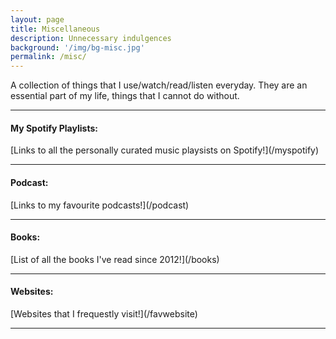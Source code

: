 ```yaml
---
layout: page
title: Miscellaneous
description: Unnecessary indulgences
background: '/img/bg-misc.jpg'
permalink: /misc/
---
```


A collection of things that I use/watch/read/listen everyday. They are an essential part of my life, things that I cannot do without.

<hr>
<h4>My Spotify Playlists:</h4>
[Links to all the personally curated music playsists on Spotify!](/myspotify)
<hr>


<h4>Podcast:</h4>
[Links to my favourite podcasts!](/podcast)

<hr>


<h4>Books:</h4>
[List of all the books I've read since 2012!](/books)
<hr>


<h4>Websites:</h4>
[Websites that I frequestly visit!](/favwebsite)

<hr>
